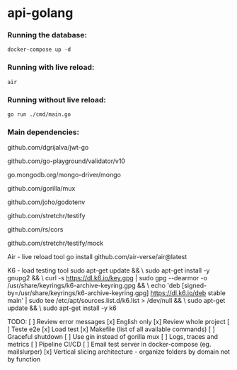 # api-golang

### Running the database:
`docker-compose up -d`

### Running with live reload:
`air`

### Running without live reload:
`go run ./cmd/main.go`


### Main dependencies:

 github.com/dgrijalva/jwt-go

 github.com/go-playground/validator/v10

 go.mongodb.org/mongo-driver/mongo

 github.com/gorilla/mux

 github.com/joho/godotenv

 github.com/stretchr/testify

 github.com/rs/cors

 github.com/stretchr/testify/mock

Air - live reload tool
go install github.com/air-verse/air@latest

K6 - load testing tool
sudo apt-get update && \\
sudo apt-get install -y gnupg2 && \\
curl -s https://dl.k6.io/key.gpg | sudo gpg --dearmor -o /usr/share/keyrings/k6-archive-keyring.gpg && \\
echo 'deb [signed-by=/usr/share/keyrings/k6-archive-keyring.gpg] https://dl.k6.io/deb stable main' | sudo tee /etc/apt/sources.list.d/k6.list > /dev/null && \\
sudo apt-get update && \\
sudo apt-get install -y k6

TODO:
[ ] Review error messages
[x] English only
[x] Review whole project
[ ] Teste e2e
[x] Load test
[x] Makefile (list of all available commands)
[ ] Graceful shutdown
[ ] Use gin instead of gorilla mux
[ ] Logs, traces and metrics
[ ] Pipeline CI/CD
[ ] Email test server in docker-compose (eg. mailslurper)
[x] Vertical slicing architecture - organize folders by domain not by function